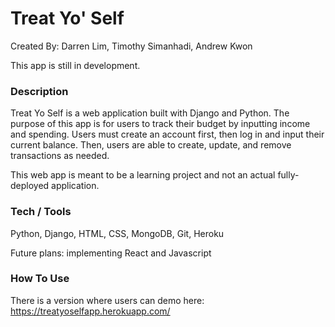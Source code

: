 # Treat Yo' Self
  
Created By: Darren Lim, Timothy Simanhadi, Andrew Kwon
  
This app is still in development.
  
### Description  
Treat Yo Self is a web application built with Django and Python. The purpose of this app is for users to track their budget by inputting income and spending. Users must create an account first, then log in and input their current balance. Then, users are able to create, update, and remove transactions as needed.
  
This web app is meant to be a learning project and not an actual fully-deployed application.
  
### Tech / Tools
Python, Django, HTML, CSS, MongoDB, Git, Heroku
  
Future plans: implementing React and Javascript
  
### How To Use
There is a version where users can demo here:  
https://treatyoselfapp.herokuapp.com/
